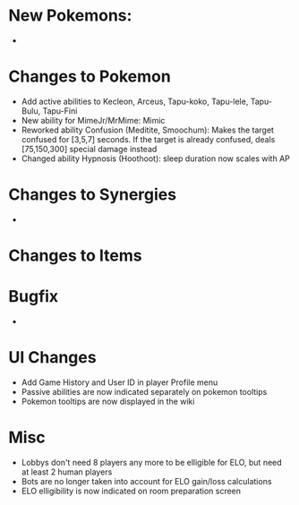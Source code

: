 # New Pokemons:

- 

# Changes to Pokemon
- Add active abilities to Kecleon, Arceus, Tapu-koko, Tapu-lele, Tapu-Bulu, Tapu-Fini
- New ability for MimeJr/MrMime: Mimic
- Reworked ability Confusion (Meditite, Smoochum): Makes the target confused for [3,5,7] seconds. If the target is already confused, deals [75,150,300] special damage instead
- Changed ability Hypnosis (Hoothoot): sleep duration now scales with AP

# Changes to Synergies

- 

# Changes to Items

# Bugfix
-

# UI Changes
- Add Game History and User ID in player Profile menu
- Passive abilities are now indicated separately on pokemon tooltips
- Pokemon tooltips are now displayed in the wiki

# Misc
- Lobbys don't need 8 players any more to be elligible for ELO, but need at least 2 human players
- Bots are no longer taken into account for ELO gain/loss calculations
- ELO elligibility is now indicated on room preparation screen
